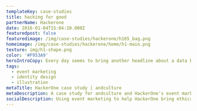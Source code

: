 ```yaml
---
templateKey: case-studies
title: hacking for good
partnerName: Hackerone
date: 2016-01-04T15:04:10.000Z
featuredpost: false
featuredimage: /img/case-studies/hackerone/h165_bag.png
homeimage: /img/case-studies/hackerone/home/h1-main.png
texture: img/h1-shape.png
color: '#F953A9'
heroIntroCopy: Every day seems to bring another headline about a data breach, malware or other security issue affecting companies who build software, people who use software and pretty much anyone on the internet. HackerOne’s clients stay a step ahead of cybercriminals by hiring and paying ethical hackers to find security vulnerabilities before the bad guys do. Three cheers for the good guys!
tags:
  - event marketing
  - identity design
  - illustration
metaTitle: HackerOne case study | andculture
metaDescription: A case study for andculture and HackerOne's event marketing
socialDescription: Using event marketing to help HackerOne bring ethical hackers together for better security outcomes.
---
```

